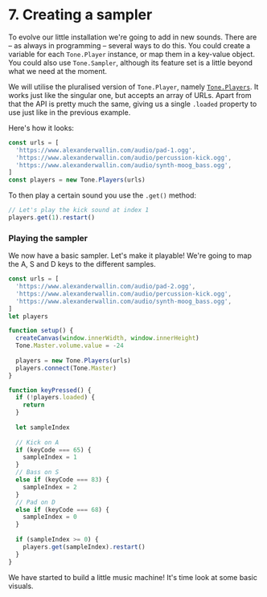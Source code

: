 # 7. Creating a sampler

To evolve our little installation we're going to add in new sounds. There are – as always in programming – several ways to do this. You could create a variable for each `Tone.Player` instance, or map them in a key-value object. You could also use `Tone.Sampler`, although its feature set is a little beyond what we need at the moment.

We will utilise the pluralised version of `Tone.Player`, namely [`Tone.Players`](https://tonejs.github.io/docs/13.8.25/Players). It works just like the singular one, but accepts an array of URLs. Apart from that the API is pretty much the same, giving us a single `.loaded` property to use just like in the previous example.

Here's how it looks:

```javascript
const urls = [
  'https://www.alexanderwallin.com/audio/pad-1.ogg',
  'https://www.alexanderwallin.com/audio/percussion-kick.ogg',
  'https://www.alexanderwallin.com/audio/synth-moog_bass.ogg',
]
const players = new Tone.Players(urls)
```

To then play a certain sound you use the `.get()` method:

```javascript
// Let's play the kick sound at index 1
players.get(1).restart()
```

### Playing the sampler

We now have a basic sampler. Let's make it playable! We're going to map the A, S and D keys to the different samples.

```javascript
const urls = [
  'https://www.alexanderwallin.com/audio/pad-2.ogg',
  'https://www.alexanderwallin.com/audio/percussion-kick.ogg',
  'https://www.alexanderwallin.com/audio/synth-moog_bass.ogg',
]
let players

function setup() {
  createCanvas(window.innerWidth, window.innerHeight)
  Tone.Master.volume.value = -24
  
  players = new Tone.Players(urls)
  players.connect(Tone.Master)
}

function keyPressed() {
  if (!players.loaded) {
    return
  }
    
  let sampleIndex
  
  // Kick on A
  if (keyCode === 65) {
    sampleIndex = 1
  }
  // Bass on S
  else if (keyCode === 83) {
    sampleIndex = 2
  }
  // Pad on D
  else if (keyCode === 68) {
    sampleIndex = 0
  }
  
  if (sampleIndex >= 0) {
    players.get(sampleIndex).restart()
  }
}
```

We have started to build a little music machine! It's time look at some basic visuals.

